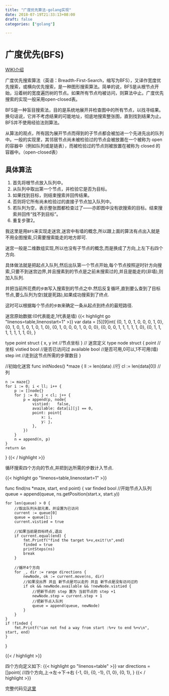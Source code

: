 ```yaml
---
title: "广度优先算法-golang实现"
date: 2018-07-19T21:33:13+08:00
draft: false
categories: ["golang"]

---
```


# 广度优先(BFS)

[WIKI介绍](https://zh.wikipedia.org/wiki/%E5%B9%BF%E5%BA%A6%E4%BC%98%E5%85%88%E6%90%9C%E7%B4%A2)

广度优先搜索算法（英语：Breadth-First-Search，缩写为BFS），又译作宽度优先搜索，或横向优先搜索，是一种图形搜索算法。简单的说，BFS是从根节点开始，沿着树的宽度遍历树的节点。如果所有节点均被访问，则算法中止。广度优先搜索的实现一般采用open-closed表。

BFS是一种盲目搜索法，目的是系统地展开并检查图中的所有节点，以找寻结果。换句话说，它并不考虑结果的可能地址，彻底地搜索整张图，直到找到结果为止。BFS并不使用经验法则算法。

从算法的观点，所有因为展开节点而得到的子节点都会被加进一个先进先出的队列中。一般的实现里，其邻居节点尚未被检验过的节点会被放置在一个被称为 open 的容器中（例如队列或是链表），而被检验过的节点则被放置在被称为 closed 的容器中。（open-closed表）

<!--more-->

## 具体算法

1. 首先将根节点放入队列中。
2. 从队列中取出第一个节点，并检验它是否为目标。
3. 如果找到目标，则结束搜索并回传结果。
4. 否则将它所有尚未检验过的直接子节点加入队列中。
5. 若队列为空，表示整张图都检查过了——亦即图中没有欲搜索的目标。结束搜索并回传“找不到目标”。
6. 重复步骤2。

我这里是用`BFS`来实现走迷宫,迷宫中有墙的概念,所以跟上面的算法有点出入就是不用全图搜索,只需要搜索能走的地方即可.

迷宫一般是二维数组实现,所以也没有子节点的概念,而是换成了方向,上左下右四个方向.

具体做法就是把起点入队列,然后出队第一个节点开始,每个节点按照逆时针方向搜索,只要不到迷宫边界,并且搜素到的节点是之前未搜索过的,并且是能走的(非墙),则加入队列.

并把当前所花费的`步数`写入搜索到的节点之中.然后反复循环,直到要么查到了目标节点,要么队列为空(就是死路),如果成功搜索到了终点.

这时可以根据每个节点的`步数`来确定一条从起点到终点的最短路径.


迷宫原始数据:(0代表能走,1代表是墙)
{{< highlight go "linenos=table,linenostart=1" >}}
var data = [5][9]int{
	{0, 1, 0, 1, 0, 0, 0, 1, 0},
	{0, 1, 0, 1, 0, 1, 0, 1, 0},
	{0, 1, 0, 0, 0, 1, 0, 0, 0},
	{0, 0, 0, 1, 1, 1, 1, 1, 0},
	{0, 1, 1, 1, 1, 1, 1, 1, 0},
}

type point struct {
	x, y int //节点坐标
}
// 迷宫定义
type node struct {
	point          //坐标
	vistied   bool //是否已访问过
	available bool //是否可用,0可以,1不可用(墙)
	step      int  //走到这节点所需的步骤数目
}

//初始化迷宫
func initNodes() *maze {
	ll := len(data)    //行
	cl := len(data[0]) //列

	n := maze{}
	for i := 0; i < ll; i++ {
		p := []node{}
		for j := 0; j < cl; j++ {
			p = append(p, node{
				vistied:   false,
				available: data[i][j] == 0,
				point: point{
					x: i,
					y: j,
				},
			})
		}
		n = append(n, p)
	}
	return &n
}
{{< / highlight >}}

循环搜索四个方向的节点,并把到达所需的步数计入节点.

{{< highlight go "linenos=table,linenostart=1" >}}

func find(ns *maze, start, end point) {
	var finded bool
	//开始节点入队列
	queue = append(queue, ns.getPosition(start.x, start.y))

	for len(queue) > 0 {
		//取出队列头部元素，并设置为已访问
		current := queue[0]
		queue = queue[1:]
		current.vistied = true

		//如果当前是目标终点,退出
		if current.equal(end) {
			fmt.Printf("find the target %+v,exit!\n",end)
			finded = true
			printSteps(ns)
			break
		}

		//循环4个方向
		for _, dir := range directions {
			newNode, ok := current.move(ns, dir)
			//如果没出界 并且 新节点是可以走的 并且 新节点是没有访问过的
			if ok && newNode.available && !newNode.vistied {
				//把新节点的 step 置为 当前节点的 step +1
				newNode.step = current.step + 1
				//把新节点入队列
				queue = append(queue, newNode)
			}
		}
	}
	if !finded {
		fmt.Printf("can not fnd a way from start :%+v to end %+v\n", start, end)
	}
}

{{< / highlight >}}

四个方向定义如下:
{{< highlight go "linenos=table" >}}
var directions = []point{
	//四个方向,上->左->下->右
	{-1, 0}, {0, -1}, {1, 0}, {0, 1},
}
{{< / highlight >}}


完整代码见[这里](https://gist.github.com/kingwrcy/d1064c9787496d131e160f7d7c64df30)
